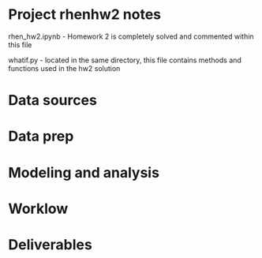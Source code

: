 # Project rhenhw2 notes

rhen_hw2.ipynb - Homework 2 is completely solved and commented within this file

whatif.py - located in the same directory, this file contains methods and functions used in the hw2 solution

# Data sources


# Data prep


# Modeling and analysis


# Worklow


# Deliverables
